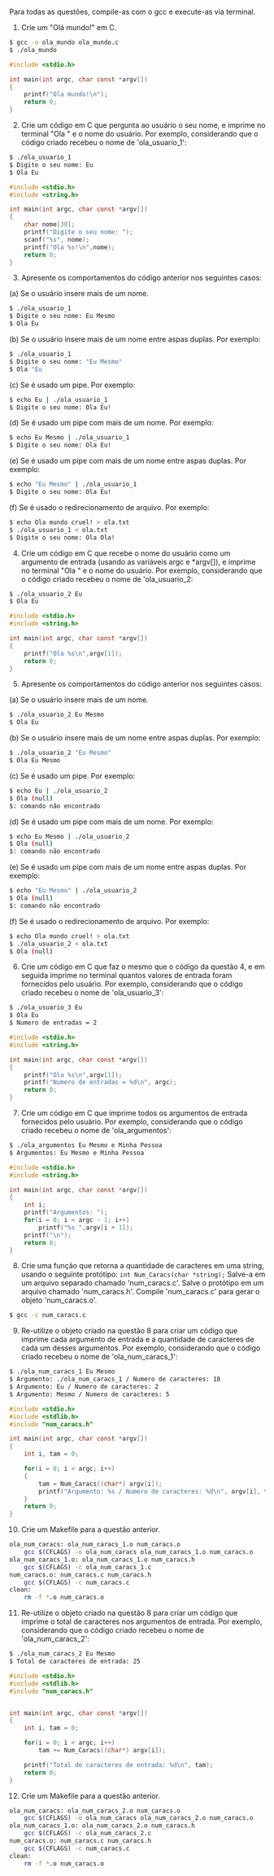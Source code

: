 Para todas as questões, compile-as com o gcc e execute-as via terminal.

1. Crie um "Olá mundo!" em C.
```bash
$ gcc -o ola_mundo ola_mundo.c
$ ./ola_mundo
```

```C
#include <stdio.h>

int main(int argc, char const *argv[])
{
	printf("Ola mundo!\n");
	return 0;
}
```

2. Crie um código em C que pergunta ao usuário o seu nome, e imprime no terminal "Ola " e o nome do usuário. Por exemplo, considerando que o código criado recebeu o nome de 'ola_usuario_1':

```bash
$ ./ola_usuario_1
$ Digite o seu nome: Eu
$ Ola Eu
```

```C
#include <stdio.h>
#include <string.h>

int main(int argc, char const *argv[])
{
	char nome[30];
	printf("Digite o seu nome: ");
	scanf("%s", nome);
	printf("Ola %s!\n",nome);
	return 0;
}
```

3. Apresente os comportamentos do código anterior nos seguintes casos:

(a) Se o usuário insere mais de um nome.
```bash
$ ./ola_usuario_1
$ Digite o seu nome: Eu Mesmo
$ Ola Eu
```

(b) Se o usuário insere mais de um nome entre aspas duplas. Por exemplo:
```bash
$ ./ola_usuario_1
$ Digite o seu nome: "Eu Mesmo"
$ Ola "Eu
```

(c) Se é usado um pipe. Por exemplo:
```bash
$ echo Eu | ./ola_usuario_1
$ Digite o seu nome: Ola Eu!
```

(d) Se é usado um pipe com mais de um nome. Por exemplo:
```bash
$ echo Eu Mesmo | ./ola_usuario_1
$ Digite o seu nome: Ola Eu!
```

(e) Se é usado um pipe com mais de um nome entre aspas duplas. Por exemplo:
```bash
$ echo "Eu Mesmo" | ./ola_usuario_1
$ Digite o seu nome: Ola Eu!
```

(f) Se é usado o redirecionamento de arquivo. Por exemplo:
```bash
$ echo Ola mundo cruel! > ola.txt
$ ./ola_usuario_1 < ola.txt
$ Digite o seu nome: Ola Ola!
```

4. Crie um código em C que recebe o nome do usuário como um argumento de entrada (usando as variáveis argc e *argv[]), e imprime no terminal "Ola " e o nome do usuário. Por exemplo, considerando que o código criado recebeu o nome de 'ola_usuario_2:
```bash
$ ./ola_usuario_2 Eu
$ Ola Eu
```
```C
#include <stdio.h>
#include <string.h>

int main(int argc, char const *argv[])
{
	printf("Ola %s\n",argv[1]);
	return 0;
}
```
5. Apresente os comportamentos do código anterior nos seguintes casos:

(a) Se o usuário insere mais de um nome.
```bash
$ ./ola_usuario_2 Eu Mesmo
$ Ola Eu
```

(b) Se o usuário insere mais de um nome entre aspas duplas. Por exemplo:
```bash
$ ./ola_usuario_2 "Eu Mesmo"
$ Ola Eu Mesmo
```

(c) Se é usado um pipe. Por exemplo:
```bash
$ echo Eu | ./ola_usuario_2
$ Ola (null)
$: comando não encontrado
```

(d) Se é usado um pipe com mais de um nome. Por exemplo:
```bash
$ echo Eu Mesmo | ./ola_usuario_2
$ Ola (null)
$: comando não encontrado
```

(e) Se é usado um pipe com mais de um nome entre aspas duplas. Por exemplo:
```bash
$ echo "Eu Mesmo" | ./ola_usuario_2
$ Ola (null)
$: comando não encontrado
```

(f) Se é usado o redirecionamento de arquivo. Por exemplo:
```bash
$ echo Ola mundo cruel! > ola.txt
$ ./ola_usuario_2 < ola.txt
$ Ola (null)
```

6. Crie um código em C que faz o mesmo que o código da questão 4, e em seguida imprime no terminal quantos valores de entrada foram fornecidos pelo usuário. Por exemplo, considerando que o código criado recebeu o nome de 'ola_usuario_3':

```bash
$ ./ola_usuario_3 Eu
$ Ola Eu
$ Numero de entradas = 2
```
```C
#include <stdio.h>
#include <string.h>

int main(int argc, char const *argv[])
{
	printf("Ola %s\n",argv[1]);
	printf("Numero de entradas = %d\n", argc);
	return 0;
}
```

7. Crie um código em C que imprime todos os argumentos de entrada fornecidos pelo usuário. Por exemplo, considerando que o código criado recebeu o nome de 'ola_argumentos':

```bash
$ ./ola_argumentos Eu Mesmo e Minha Pessoa
$ Argumentos: Eu Mesmo e Minha Pessoa
```

```C
#include <stdio.h>
#include <string.h>

int main(int argc, char const *argv[])
{
	int i;
	printf("Argumentos: ");
	for(i = 0; i < argc - 1; i++)
		printf("%s ",argv[i + 1]);
	printf("\n");
	return 0;
}
```

8. Crie uma função que retorna a quantidade de caracteres em uma string, usando o seguinte protótipo:
`int Num_Caracs(char *string);` Salve-a em um arquivo separado chamado 'num_caracs.c'. Salve o protótipo em um arquivo chamado 'num_caracs.h'. Compile 'num_caracs.c' para gerar o objeto 'num_caracs.o'.

```bash
$ gcc -c num_caracs.c
```


9. Re-utilize o objeto criado na questão 8 para criar um código que imprime cada argumento de entrada e a quantidade de caracteres de cada um desses argumentos. Por exemplo, considerando que o código criado recebeu o nome de 'ola_num_caracs_1':

```bash
$ ./ola_num_caracs_1 Eu Mesmo
$ Argumento: ./ola_num_caracs_1 / Numero de caracteres: 18
$ Argumento: Eu / Numero de caracteres: 2
$ Argumento: Mesmo / Numero de caracteres: 5
```

```C
#include <stdio.h>
#include <stdlib.h>
#include "num_caracs.h"

int main(int argc, char const *argv[])
{
	int i, tam = 0;

	for(i = 0; i < argc; i++)
	{
		tam = Num_Caracs((char*) argv[i]);
		printf("Argumento: %s / Numero de caracteres: %d\n", argv[i], tam);
	}
	return 0;
}
```

10. Crie um Makefile para a questão anterior.

```bash
ola_num_caracs: ola_num_caracs_1.o num_caracs.o
	gcc $(CFLAGS) -o ola_num_caracs ola_num_caracs_1.o num_caracs.o
ola_num_caracs_1.o: ola_num_caracs_1.o num_caracs.h
	gcc $(CFLAGS) -c ola_num_caracs_1.c
num_caracs.o: num_caracs.c num_caracs.h
	gcc $(CFLAGS) -c num_caracs.c
clean:
	rm -f *.o num_caracs.o
```

11. Re-utilize o objeto criado na questão 8 para criar um código que imprime o total de caracteres nos argumentos de entrada. Por exemplo, considerando que o código criado recebeu o nome de 'ola_num_caracs_2':

```bash
$ ./ola_num_caracs_2 Eu Mesmo
$ Total de caracteres de entrada: 25
```

```C
#include <stdio.h>
#include <stdlib.h>
#include "num_caracs.h"


int main(int argc, char const *argv[])
{
	int i, tam = 0;

	for(i = 0; i < argc; i++)
		tam += Num_Caracs((char*) argv[i]);

	printf("Total de caracteres de entrada: %d\n", tam);
	return 0;
}
```

12. Crie um Makefile para a questão anterior.

```bash
ola_num_caracs: ola_num_caracs_2.o num_caracs.o
	gcc $(CFLAGS) -o ola_num_caracs ola_num_caracs_2.o num_caracs.o
ola_num_caracs_1.o: ola_num_caracs_2.o num_caracs.h
	gcc $(CFLAGS) -c ola_num_caracs_2.c
num_caracs.o: num_caracs.c num_caracs.h
	gcc $(CFLAGS) -c num_caracs.c
clean:
	rm -f *.o num_caracs.o
```
